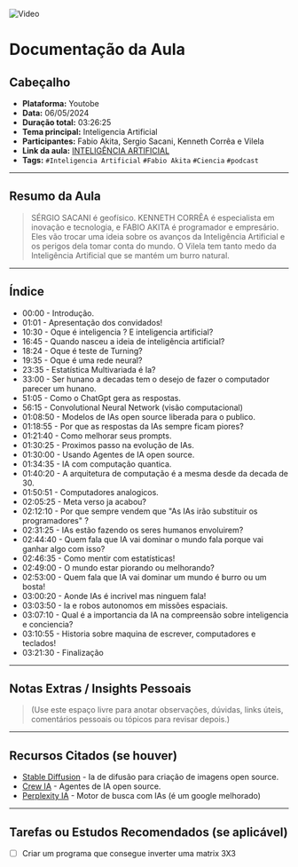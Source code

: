 
![Video](https://img.youtube.com/vi/Mt_YDyBSsrk/maxresdefault.jpg)

# Documentação da Aula
## Cabeçalho

- **Plataforma:** Youtobe  
- **Data:** 06/05/2024
- **Duração total:** 03:26:25
- **Tema principal:** Inteligencia Artificial  
- **Participantes:**  Fabio Akita, Sergio Sacani, Kenneth Corrêa e Vilela
- **Link da aula:** [INTELIGÊNCIA ARTIFICIAL](https://www.youtube.com/live/Mt_YDyBSsrk?si=aBhMcvpGJMF-1qPA)
- **Tags:** `#Inteligencia Artificial` `#Fabio Akita` `#Ciencia` `#podcast`


---

## Resumo da Aula

> SÉRGIO SACANI é geofísico. KENNETH CORRÊA é especialista em inovação e tecnologia, e FABIO AKITA é programador e empresário. Eles vão trocar uma ideia sobre os avanços da Inteligência Artificial e os perigos dela tomar conta do mundo. O Vilela tem tanto medo da Inteligência Artificial que se mantém um burro natural.

---

## Índice

- 00:00 - Introdução.  
- 01:01 - Apresentação dos convidados!  
- 10:30 - Oque é inteligencia ? E inteligencia artificial?   
- 16:45 - Quando nasceu a ideia de inteligência artificial?  
- 18:24 - Oque é teste de Turning?
- 19:35 - Oque é uma rede neural?  
- 23:35 - Estatística Multivariada é Ia?  
- 33:00 - Ser hunano a decadas tem o desejo de fazer o computador parecer um hunano.  
- 51:05 - Como o ChatGpt gera as respostas.  
- 56:15 - Convolutional Neural Network (visão computacional)
- 01:08:50 - Modelos de IAs open source liberada para o publico.
- 01:18:55 - Por que as respostas da IAs sempre ficam piores?  
- 01:21:40 - Como melhorar seus prompts.  
- 01:30:25 - Proximos passo na evolução de IAs.  
- 01:30:00 - Usando Agentes de IA open source.  
- 01:34:35 - IA com computação quantica. 
- 01:40:20 - A arquitetura de computação é a mesma desde da decada de 30. 
- 01:50:51 - Computadores analogicos. 
- 02:05:25 - Meta verso ja acabou?  
- 02:12:10 - Por que sempre vendem que "As IAs irão substituir os programadores" ? 
- 02:31:25 - IAs estão fazendo os seres humanos envoluirem?
- 02:44:40 - Quem fala que IA vai dominar o mundo fala porque vai ganhar algo com isso?  
- 02:46:35 - Como mentir com estatísticas!  
- 02:49:00 - O mundo estar piorando ou melhorando?  
- 02:53:00 - Quem fala que IA vai dominar um mundo é burro ou um bosta!
- 03:00:20 - Aonde IAs é incrivel mas ninguem fala!  
- 03:03:50 - Ia e robos autonomos em missões espaciais.  
- 03:07:10 - Qual é a importancia da IA na compreensão sobre inteligencia e conciencia?
- 03:10:55 - Historia sobre maquina de escrever, computadores e teclados!
- 03:21:30 - Finalização

---

## Notas Extras / Insights Pessoais

> (Use este espaço livre para anotar observações, dúvidas, links úteis, comentários pessoais ou tópicos para revisar depois.)

---

## Recursos Citados (se houver)

- [Stable Diffusion](https://stabledifffusion.com/) - Ia de difusão para criação de imagens open source.
- [Crew IA](https://www.crewai.com/) - Agentes de IA open source.
- [Perplexity IA](https://www.perplexity.ai/) - Motor de busca com IAs (é um google melhorado)

---

## Tarefas ou Estudos Recomendados (se aplicável)

- [ ] Criar um programa que consegue inverter uma matrix 3X3


